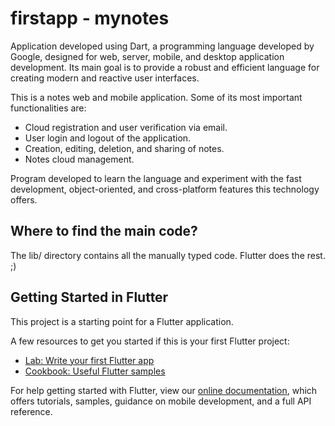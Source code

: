 # firstapp - mynotes

Application developed using Dart, a programming language developed by Google, designed for web, server, mobile, and desktop application development. Its main goal is to provide a robust and efficient language for creating modern and reactive user interfaces.

This is a notes web and mobile application. Some of its most important functionalities are: 
- Cloud registration and user verification via email.
- User login and logout of the application.
- Creation, editing, deletion, and sharing of notes.
- Notes cloud management.

Program developed to learn the language and experiment with the fast development, object-oriented, and cross-platform features this technology offers.

## Where to find the main code?

The lib/ directory contains all the manually typed code. Flutter does the rest. ;)

## Getting Started in Flutter

This project is a starting point for a Flutter application.

A few resources to get you started if this is your first Flutter project:

- [Lab: Write your first Flutter app](https://flutter.dev/docs/get-started/codelab)
- [Cookbook: Useful Flutter samples](https://flutter.dev/docs/cookbook)

For help getting started with Flutter, view our
[online documentation](https://flutter.dev/docs), which offers tutorials,
samples, guidance on mobile development, and a full API reference.
